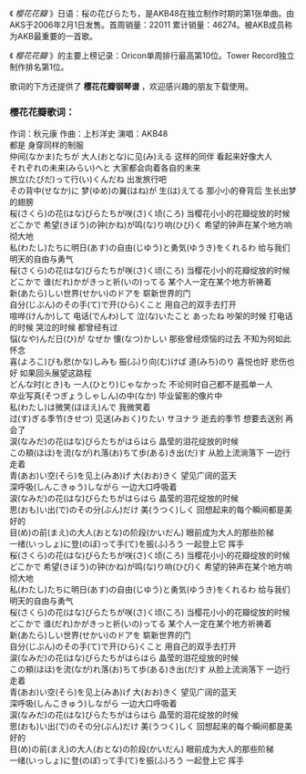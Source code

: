 

《 _樱花花瓣_ 》日语：桜の花びらたち，是AKB48在独立制作时期的第1张单曲。由AKS于2006年2月1日发售。首周销量：22011
累计销量：46274。被AKB成员称为AKB最重要的一首歌。  
  
《 _樱花花瓣_ 》的主要上榜记录：Oricon单周排行最高第10位。Tower Record独立制作排名第1位。  
  
歌词的下方还提供了 **樱花花瓣钢琴谱** ，欢迎感兴趣的朋友下载使用。

### 樱花花瓣歌词：

作词：秋元康 作曲：上杉洋史 演唱：AKB48  
都是 身穿同样的制服  
仲间(なかま)たちが 大人(おとな)に见(み)える 这样的同伴 看起来好像大人  
それぞれの未来(みらい)へと 大家都会向着各自的未来  
旅立(たびだ)って行(い)くんだね 出发旅行吧  
その背中(せなか)に 梦(ゆめ)の翼(はね)が 生(は)えてる 那小小的脊背后 生长出梦的翅膀  
桜(さくら)の花(はな)びらたちが咲(さ)く顷(ころ) 当樱花小小的花瓣绽放的时候  
どこかで 希望(きぼう)の钟(かね)が鸣(な)り响(ひび)く 希望的钟声在某个地方响彻大地  
私(わたし)たちに明日(あす)の自由(じゆう)と勇気(ゆうき)をくれるわ 给与我们明天的自由与勇气  
桜(さくら)の花(はな)びらたちが咲(さ)く顷(ころ) 当樱花小小的花瓣绽放的时候  
どこかで 谁(だれ)かがきっと祈(いの)ってる 某个人一定在某个地方祈祷着  
新(あたら)しい世界(せかい)のドアを 崭新世界的门  
自分(じぶん)のその手(て)で开(ひら)くこと 用自己的双手去打开  
喧哗(けんか)して 电话(でんわ)して 泣(な)いたこと あったね 吵架的时候 打电话的时候 哭泣的时候 都曾经有过  
悩(なや)んだ日(ひ)が なぜか 懐(なつ)かしい 那些曾经烦恼的过去 不知为何如此怀念  
喜(よろこ)びも悲(かな)しみも 振(ふ)り向(む)けば 道(みち)のり 喜悦也好 悲伤也好 如果回头展望这路程  
どんな时(とき)も 一人(ひとり)じゃなかった 不论何时自己都不是孤单一人  
卒业写真(そつぎょうしゃしん)の中(なか) 毕业留影的像片中  
私(わたし)は微笑(ほほえ)んで 我微笑着  
过(す)ぎる季节(きせつ) 见送(みおく)りたい サヨナラ 逝去的季节 想要去送别 再会了  
涙(なみだ)の花(はな)びらたちがはらはら 晶莹的泪花绽放的时候  
この頬(ほほ)を流(なが)れ落(お)ちて歩(ある)き出(だ)す 从脸上流淌落下 一边行走着  
青(あお)い空(そら)を见上(みあ)げ 大(おお)きく 望见广阔的蓝天  
深呼吸(しんこきゅう)しながら 一边大口呼吸着  
涙(なみだ)の花(はな)びらたちがはらはら 晶莹的泪花绽放的时候  
思(おも)い出(で)のその分(ぶん)だけ 美(うつく)しく 回想起来的每个瞬间都是美好的  
目(め)の前(まえ)の大人(おとな)の阶段(かいだん) 眼前成为大人的那些阶梯  
一绪(いっしょ)に登(のぼ)って手(て)を振(ふ)ろう 一起登上它 挥手  
桜(さくら)の花(はな)びらたちが咲(さ)く顷(ころ) 当樱花小小的花瓣绽放的时候  
どこかで 希望(きぼう)の钟(かね)が鸣(な)り响(ひび)く 希望的钟声在某个地方响彻大地  
私(わたし)たちに明日(あす)の自由(じゆう)と勇気(ゆうき)をくれるわ 给与我们明天的自由与勇气  
桜(さくら)の花(はな)びらたちが咲(さ)く顷(ころ) 当樱花小小的花瓣绽放的时候  
どこかで 谁(だれ)かがきっと祈(いの)ってる 某个人一定在某个地方祈祷着  
新(あたら)しい世界(せかい)のドアを 崭新世界的门  
自分(じぶん)のその手(て)で开(ひら)くこと 用自己的双手去打开  
涙(なみだ)の花(はな)びらたちがはらはら 晶莹的泪花绽放的时候  
この頬(ほほ)を流(なが)れ落(お)ちて歩(ある)き出(だ)す 从脸上流淌落下 一边行走着  
青(あお)い空(そら)を见上(みあ)げ 大(おお)きく 望见广阔的蓝天  
深呼吸(しんこきゅう)しながら 一边大口呼吸着  
涙(なみだ)の花(はな)びらたちがはらはら 晶莹的泪花绽放的时候  
思(おも)い出(で)のその分(ぶん)だけ 美(うつく)しく 回想起来的每个瞬间都是美好的  
目(め)の前(まえ)の大人(おとな)の阶段(かいだん) 眼前成为大人的那些阶梯  
一绪(いっしょ)に登(のぼ)って手(て)を振(ふ)ろう 一起登上它 挥手

